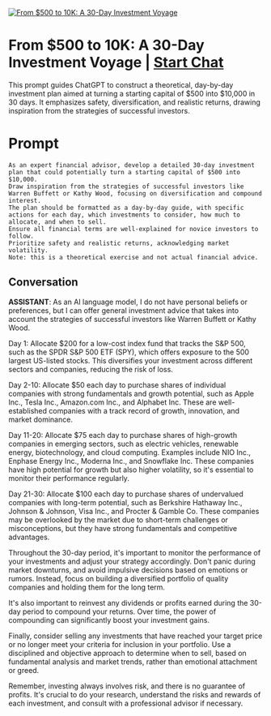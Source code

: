 
[![From $500 to 10K: A 30-Day Investment Voyage](https://flow-prompt-covers.s3.us-west-1.amazonaws.com/icon/vintage/vint_8.png)](https://gptcall.net/chat.html?data=%7B%22contact%22%3A%7B%22id%22%3A%22O7t55Rsui8s11KXbkXf6w%22%2C%22flow%22%3Atrue%7D%7D)
# From $500 to 10K: A 30-Day Investment Voyage | [Start Chat](https://gptcall.net/chat.html?data=%7B%22contact%22%3A%7B%22id%22%3A%22O7t55Rsui8s11KXbkXf6w%22%2C%22flow%22%3Atrue%7D%7D)
This prompt guides ChatGPT to construct a theoretical, day-by-day investment plan aimed at turning a starting capital of $500 into $10,000 in 30 days. It emphasizes safety, diversification, and realistic returns, drawing inspiration from the strategies of successful investors. 

# Prompt

```
As an expert financial advisor, develop a detailed 30-day investment plan that could potentially turn a starting capital of $500 into $10,000. 
Draw inspiration from the strategies of successful investors like Warren Buffett or Kathy Wood, focusing on diversification and compound interest. 
The plan should be formatted as a day-by-day guide, with specific actions for each day, which investments to consider, how much to allocate, and when to sell. 
Ensure all financial terms are well-explained for novice investors to follow. 
Prioritize safety and realistic returns, acknowledging market volatility. 
Note: this is a theoretical exercise and not actual financial advice.
```

## Conversation

**ASSISTANT**: As an AI language model, I do not have personal beliefs or preferences, but I can offer general investment advice that takes into account the strategies of successful investors like Warren Buffett or Kathy Wood.



Day 1: Allocate $200 for a low-cost index fund that tracks the S&P 500, such as the SPDR S&P 500 ETF (SPY), which offers exposure to the 500 largest US-listed stocks. This diversifies your investment across different sectors and companies, reducing the risk of loss.



Day 2-10: Allocate $50 each day to purchase shares of individual companies with strong fundamentals and growth potential, such as Apple Inc., Tesla Inc., Amazon.com Inc., and Alphabet Inc. These are well-established companies with a track record of growth, innovation, and market dominance.



Day 11-20: Allocate $75 each day to purchase shares of high-growth companies in emerging sectors, such as electric vehicles, renewable energy, biotechnology, and cloud computing. Examples include NIO Inc., Enphase Energy Inc., Moderna Inc., and Snowflake Inc. These companies have high potential for growth but also higher volatility, so it's essential to monitor their performance regularly.



Day 21-30: Allocate $100 each day to purchase shares of undervalued companies with long-term potential, such as Berkshire Hathaway Inc., Johnson & Johnson, Visa Inc., and Procter & Gamble Co. These companies may be overlooked by the market due to short-term challenges or misconceptions, but they have strong fundamentals and competitive advantages.



Throughout the 30-day period, it's important to monitor the performance of your investments and adjust your strategy accordingly. Don't panic during market downturns, and avoid impulsive decisions based on emotions or rumors. Instead, focus on building a diversified portfolio of quality companies and holding them for the long term.



It's also important to reinvest any dividends or profits earned during the 30-day period to compound your returns. Over time, the power of compounding can significantly boost your investment gains.



Finally, consider selling any investments that have reached your target price or no longer meet your criteria for inclusion in your portfolio. Use a disciplined and objective approach to determine when to sell, based on fundamental analysis and market trends, rather than emotional attachment or greed. 



Remember, investing always involves risk, and there is no guarantee of profits. It's crucial to do your research, understand the risks and rewards of each investment, and consult with a professional advisor if necessary.


